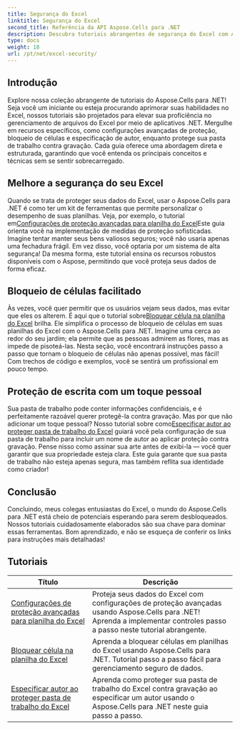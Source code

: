 ```yaml
---
title: Segurança do Excel
linktitle: Segurança do Excel
second_title: Referência da API Aspose.Cells para .NET
description: Descubra tutoriais abrangentes de segurança do Excel com Aspose.Cells para .NET. Proteja seus arquivos do Excel e controle o acesso a dados confidenciais.
type: docs
weight: 18
url: /pt/net/excel-security/
---
```

## Introdução

Explore nossa coleção abrangente de tutoriais do Aspose.Cells para .NET! Seja você um iniciante ou esteja procurando aprimorar suas habilidades no Excel, nossos tutoriais são projetados para elevar sua proficiência no gerenciamento de arquivos do Excel por meio de aplicativos .NET. Mergulhe em recursos específicos, como configurações avançadas de proteção, bloqueio de células e especificação de autor, enquanto protege sua pasta de trabalho contra gravação. Cada guia oferece uma abordagem direta e estruturada, garantindo que você entenda os principais conceitos e técnicas sem se sentir sobrecarregado. 

## Melhore a segurança do seu Excel 

 Quando se trata de proteger seus dados do Excel, usar o Aspose.Cells para .NET é como ter um kit de ferramentas que permite personalizar o desempenho de suas planilhas. Veja, por exemplo, o tutorial em[Configurações de proteção avançadas para planilha do Excel](./advanced-protection-settings-for-excel-worksheet/)Este guia orienta você na implementação de medidas de proteção sofisticadas. Imagine tentar manter seus bens valiosos seguros; você não usaria apenas uma fechadura frágil. Em vez disso, você optaria por um sistema de alta segurança! Da mesma forma, este tutorial ensina os recursos robustos disponíveis com o Aspose, permitindo que você proteja seus dados de forma eficaz.

## Bloqueio de células facilitado  

 Às vezes, você quer permitir que os usuários vejam seus dados, mas evitar que eles os alterem. É aqui que o tutorial sobre[Bloquear célula na planilha do Excel](./lock-cell-in-excel-worksheet/) brilha. Ele simplifica o processo de bloqueio de células em suas planilhas do Excel com o Aspose.Cells para .NET. Imagine uma cerca ao redor do seu jardim; ela permite que as pessoas admirem as flores, mas as impede de pisoteá-las. Nesta seção, você encontrará instruções passo a passo que tornam o bloqueio de células não apenas possível, mas fácil! Com trechos de código e exemplos, você se sentirá um profissional em pouco tempo.

## Proteção de escrita com um toque pessoal  

Sua pasta de trabalho pode conter informações confidenciais, e é perfeitamente razoável querer protegê-la contra gravação. Mas por que não adicionar um toque pessoal? Nosso tutorial sobre como[Especificar autor ao proteger pasta de trabalho do Excel](./specify-author-while-write-protecting-excel-workbook/) guiará você pela configuração de sua pasta de trabalho para incluir um nome de autor ao aplicar proteção contra gravação. Pense nisso como assinar sua arte antes de exibi-la — você quer garantir que sua propriedade esteja clara. Este guia garante que sua pasta de trabalho não esteja apenas segura, mas também reflita sua identidade como criador!

## Conclusão 

Concluindo, meus colegas entusiastas do Excel, o mundo do Aspose.Cells para .NET está cheio de potenciais esperando para serem desbloqueados. Nossos tutoriais cuidadosamente elaborados são sua chave para dominar essas ferramentas. Bom aprendizado, e não se esqueça de conferir os links para instruções mais detalhadas!


## Tutoriais 
| Título | Descrição |
| --- | --- |
| [Configurações de proteção avançadas para planilha do Excel](./advanced-protection-settings-for-excel-worksheet/) | Proteja seus dados do Excel com configurações de proteção avançadas usando Aspose.Cells para .NET! Aprenda a implementar controles passo a passo neste tutorial abrangente. |  
| [Bloquear célula na planilha do Excel](./lock-cell-in-excel-worksheet/) | Aprenda a bloquear células em planilhas do Excel usando Aspose.Cells para .NET. Tutorial passo a passo fácil para gerenciamento seguro de dados. |  
| [Especificar autor ao proteger pasta de trabalho do Excel](./specify-author-while-write-protecting-excel-workbook/) | Aprenda como proteger sua pasta de trabalho do Excel contra gravação ao especificar um autor usando o Aspose.Cells para .NET neste guia passo a passo. |  